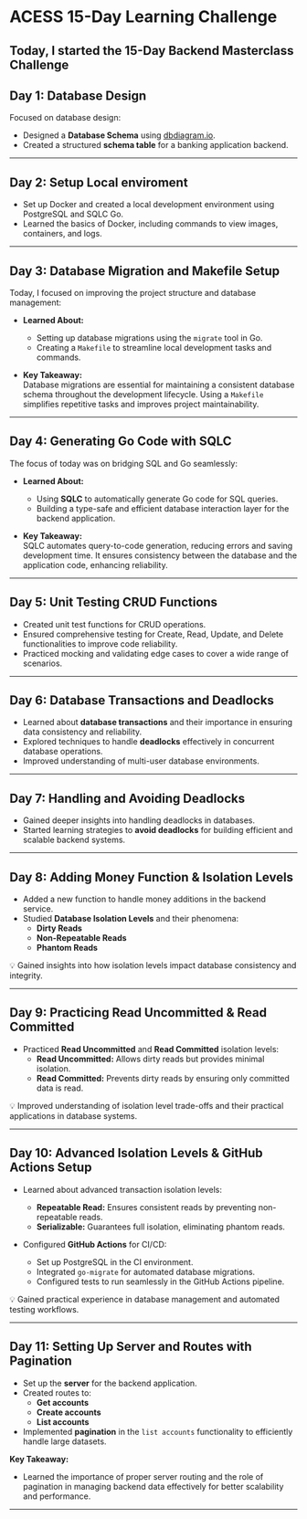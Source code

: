 # ACESS 15-Day Learning Challenge

## Today, I started the **15-Day Backend Masterclass Challenge**


## Day 1: Database Design  

Focused on database design:  

- Designed a **Database Schema** using [dbdiagram.io](https://dbdiagram.io).  
- Created a structured **schema table** for a banking application backend.

---

## Day 2: Setup Local enviroment

 - Set up Docker and created a local development environment using PostgreSQL and SQLC Go.
 - Learned the basics of Docker, including commands to view images, containers, and logs.

---

## Day 3: Database Migration and Makefile Setup  
Today, I focused on improving the project structure and database management:  

- **Learned About:**  
  - Setting up database migrations using the `migrate` tool in Go.  
  - Creating a `Makefile` to streamline local development tasks and commands.  

- **Key Takeaway:**  
  Database migrations are essential for maintaining a consistent database schema throughout the development lifecycle. Using a `Makefile` simplifies repetitive tasks and improves project maintainability.  

---

## Day 4: Generating Go Code with SQLC  
The focus of today was on bridging SQL and Go seamlessly:  

- **Learned About:**  
  - Using **SQLC** to automatically generate Go code for SQL queries.  
  - Building a type-safe and efficient database interaction layer for the backend application.  

- **Key Takeaway:**  
  SQLC automates query-to-code generation, reducing errors and saving development time. It ensures consistency between the database and the application code, enhancing reliability.

---

## **Day 5: Unit Testing CRUD Functions**  
- Created unit test functions for CRUD operations.  
- Ensured comprehensive testing for Create, Read, Update, and Delete functionalities to improve code reliability.  
- Practiced mocking and validating edge cases to cover a wide range of scenarios.  

---

## **Day 6: Database Transactions and Deadlocks**  
- Learned about **database transactions** and their importance in ensuring data consistency and reliability.  
- Explored techniques to handle **deadlocks** effectively in concurrent database operations.  
- Improved understanding of multi-user database environments.  

---

## **Day 7: Handling and Avoiding Deadlocks**  
- Gained deeper insights into handling deadlocks in databases.  
- Started learning strategies to **avoid deadlocks** for building efficient and scalable backend systems.  

---

## Day 8: Adding Money Function & Isolation Levels  
- Added a new function to handle money additions in the backend service.  
- Studied **Database Isolation Levels** and their phenomena:  
  - **Dirty Reads**  
  - **Non-Repeatable Reads**  
  - **Phantom Reads**  

💡 Gained insights into how isolation levels impact database consistency and integrity.  

---

## Day 9: Practicing Read Uncommitted & Read Committed  
- Practiced **Read Uncommitted** and **Read Committed** isolation levels:  
  - **Read Uncommitted:** Allows dirty reads but provides minimal isolation.  
  - **Read Committed:** Prevents dirty reads by ensuring only committed data is read.  

💡 Improved understanding of isolation level trade-offs and their practical applications in database systems.  

---

## Day 10: Advanced Isolation Levels & GitHub Actions Setup  
- Learned about advanced transaction isolation levels:  
  - **Repeatable Read:** Ensures consistent reads by preventing non-repeatable reads.  
  - **Serializable:** Guarantees full isolation, eliminating phantom reads.  

- Configured **GitHub Actions** for CI/CD:  
  - Set up PostgreSQL in the CI environment.  
  - Integrated `go-migrate` for automated database migrations.  
  - Configured tests to run seamlessly in the GitHub Actions pipeline.  

💡 Gained practical experience in database management and automated testing workflows.  

---  

## Day 11: Setting Up Server and Routes with Pagination  

- Set up the **server** for the backend application.
- Created routes to:
  - **Get accounts**
  - **Create accounts**
  - **List accounts**
- Implemented **pagination** in the `list accounts` functionality to efficiently handle large datasets.

**Key Takeaway:**
- Learned the importance of proper server routing and the role of pagination in managing backend data effectively for better scalability and performance.

---


